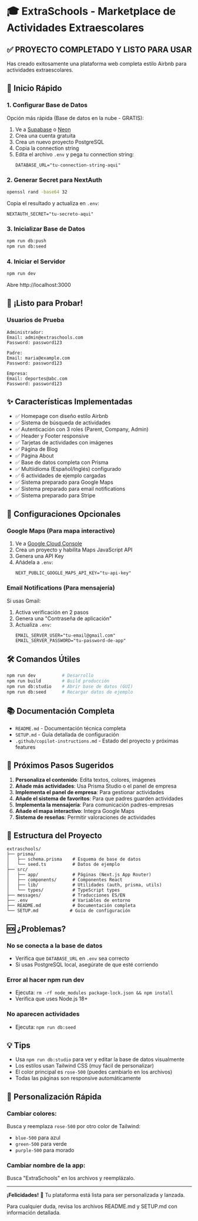 # 🎓 ExtraSchools - Marketplace de Actividades Extraescolares

## ✅ PROYECTO COMPLETADO Y LISTO PARA USAR

Has creado exitosamente una plataforma web completa estilo Airbnb para actividades extraescolares.

## 🚀 Inicio Rápido

### 1. Configurar Base de Datos

Opción más rápida (Base de datos en la nube - GRATIS):

1. Ve a [Supabase](https://supabase.com) o [Neon](https://neon.tech)
2. Crea una cuenta gratuita
3. Crea un nuevo proyecto PostgreSQL
4. Copia la connection string
5. Edita el archivo `.env` y pega tu connection string:
   ```
   DATABASE_URL="tu-connection-string-aqui"
   ```

### 2. Generar Secret para NextAuth

```bash
openssl rand -base64 32
```

Copia el resultado y actualiza en `.env`:
```
NEXTAUTH_SECRET="tu-secreto-aqui"
```

### 3. Inicializar Base de Datos

```bash
npm run db:push
npm run db:seed
```

### 4. Iniciar el Servidor

```bash
npm run dev
```

Abre http://localhost:3000

## 🎉 ¡Listo para Probar!

### Usuarios de Prueba

```
Administrador:
Email: admin@extraschools.com
Password: password123

Padre:
Email: maria@example.com
Password: password123

Empresa:
Email: deportes@abc.com
Password: password123
```

## ✨ Características Implementadas

- ✅ Homepage con diseño estilo Airbnb
- ✅ Sistema de búsqueda de actividades
- ✅ Autenticación con 3 roles (Parent, Company, Admin)
- ✅ Header y Footer responsive
- ✅ Tarjetas de actividades con imágenes
- ✅ Página de Blog
- ✅ Página About
- ✅ Base de datos completa con Prisma
- ✅ Multiidioma (Español/Inglés) configurado
- ✅ 6 actividades de ejemplo cargadas
- ✅ Sistema preparado para Google Maps
- ✅ Sistema preparado para email notifications
- ✅ Sistema preparado para Stripe

## 📝 Configuraciones Opcionales

### Google Maps (Para mapa interactivo)

1. Ve a [Google Cloud Console](https://console.cloud.google.com)
2. Crea un proyecto y habilita Maps JavaScript API
3. Genera una API Key
4. Añádela a `.env`:
   ```
   NEXT_PUBLIC_GOOGLE_MAPS_API_KEY="tu-api-key"
   ```

### Email Notifications (Para mensajería)

Si usas Gmail:
1. Activa verificación en 2 pasos
2. Genera una "Contraseña de aplicación"
3. Actualiza `.env`:
   ```
   EMAIL_SERVER_USER="tu-email@gmail.com"
   EMAIL_SERVER_PASSWORD="tu-password-de-app"
   ```

## 🛠️ Comandos Útiles

```bash
npm run dev          # Desarrollo
npm run build        # Build producción
npm run db:studio    # Abrir base de datos (GUI)
npm run db:seed      # Recargar datos de ejemplo
```

## 📚 Documentación Completa

- `README.md` - Documentación técnica completa
- `SETUP.md` - Guía detallada de configuración
- `.github/copilot-instructions.md` - Estado del proyecto y próximas features

## 🎯 Próximos Pasos Sugeridos

1. **Personaliza el contenido**: Edita textos, colores, imágenes
2. **Añade más actividades**: Usa Prisma Studio o el panel de empresa
3. **Implementa el panel de empresa**: Para gestionar actividades
4. **Añade el sistema de favoritos**: Para que padres guarden actividades
5. **Implementa la mensajería**: Para comunicación padres-empresas
6. **Añade el mapa interactivo**: Integra Google Maps
7. **Sistema de reseñas**: Permitir valoraciones de actividades

## 📁 Estructura del Proyecto

```
extraschools/
├── prisma/
│   ├── schema.prisma    # Esquema de base de datos
│   └── seed.ts          # Datos de ejemplo
├── src/
│   ├── app/             # Páginas (Next.js App Router)
│   ├── components/      # Componentes React
│   ├── lib/             # Utilidades (auth, prisma, utils)
│   └── types/           # TypeScript types
├── messages/            # Traducciones ES/EN
├── .env                 # Variables de entorno
├── README.md            # Documentación completa
└── SETUP.md            # Guía de configuración
```

## 🆘 ¿Problemas?

### No se conecta a la base de datos
- Verifica que `DATABASE_URL` en `.env` sea correcto
- Si usas PostgreSQL local, asegúrate de que esté corriendo

### Error al hacer npm run dev
- Ejecuta: `rm -rf node_modules package-lock.json && npm install`
- Verifica que uses Node.js 18+

### No aparecen actividades
- Ejecuta: `npm run db:seed`

## 💡 Tips

- Usa `npm run db:studio` para ver y editar la base de datos visualmente
- Los estilos usan Tailwind CSS (muy fácil de personalizar)
- El color principal es `rose-500` (puedes cambiarlo en los archivos)
- Todas las páginas son responsive automáticamente

## 🎨 Personalización Rápida

### Cambiar colores:
Busca y reemplaza `rose-500` por otro color de Tailwind:
- `blue-500` para azul
- `green-500` para verde
- `purple-500` para morado

### Cambiar nombre de la app:
Busca "ExtraSchools" en los archivos y reemplázalo.

---

**¡Felicidades!** 🎉 Tu plataforma está lista para ser personalizada y lanzada.

Para cualquier duda, revisa los archivos README.md y SETUP.md con información detallada.
